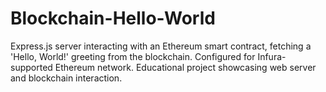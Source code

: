 # Blockchain-Hello-World
Express.js server interacting with an Ethereum smart contract, fetching a 'Hello, World!' greeting from the blockchain. Configured for Infura-supported Ethereum network. Educational project showcasing web server and blockchain interaction.
